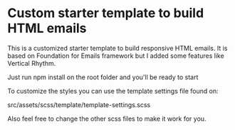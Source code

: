 # Custom starter template to build HTML emails 

This is a customized starter template to build responsive HTML emails.
It is based on Foundation for Emails framework but I added some features like Vertical Rhythm.

Just run npm install on the root folder and you'll be ready to start

To customize the styles you can use the template settings file found on: 

src/assets/scss/template/template-settings.scss

Also feel free to change the other scss files to make it work for you.


